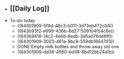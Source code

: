 - [[Daily Log]]
	-
- To-do today
	- ((64301909-5f9d-48c3-b011-3d73eb472c04))
	- ((643b93f2-e699-436b-8d27-509104f54c6e))
	- ((643b9418-14c2-4e6d-8edb-3d5ad76d46ff))
	- ((64301909-3023-461a-9bc8-559db1664793))
	- DONE Empty milk bottles and throw away old one
	- ((64301909-dd36-4560-bd38-8bd12bb24a1b))